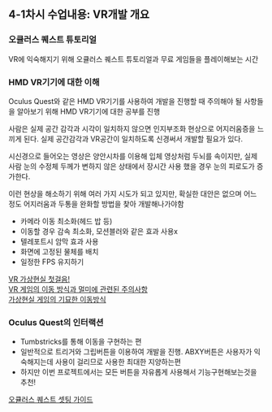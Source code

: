 <h2>4-1차시 수업내용: VR개발 개요</h2>

<h3>오큘러스 퀘스트 튜토리얼</h3>

VR에 익숙해지기 위해 오큘러스 퀘스트 튜토리얼과 무료 게임들을 플레이해보는 시간

<h3>HMD VR기기에 대한 이해</h3>

Oculus Quest와 같은 HMD VR기기를 사용하여 개발을 진행할 때 주의해야 될 사항들을 알아보기 위해 HMD VR기기에 대한 공부를 진행

사람은 실제 공간 감각과 시각이 일치하지 않으면 인지부조화 현상으로 어지러움증을 느끼게 된다. 실제 공간감각과 VR공간이 일치하도록 신경써서 개발할 필요가 있다.

시신경으로 들어오는 영상은 양안시차를 이용해 입체 영상처럼 두뇌를 속이지만, 실제 사람 눈의 수정체 두께가 변하지 않은 상태에서 장시간 사용 했을 경우 눈의 피로도가 증가한다.

 이런 현상을 해소하기 위해 여러 가지 시도가 되고 있지만, 확실한 대안은 없으며 어느 정도 어지러움과 두통을 완화할 방법을 찾아 개발해나가야함

- 카메라 이동 최소화(헤드 밥 등)
- 이동할 경우 감속 최소화, 모션블러와 같은 효과 사용x
- 텔레포트시 암막 효과 사용
- 화면에 고정된 물체를 배치
- 일정한 FPS 유지하기

<a href="https://m.blog.naver.com/gseekcampus/221383448035">VR 가상현실 첫걸음!</a><br>
<a href="https://happysalmon.tistory.com/68">VR 게임의 이동 방식과 멀미에 관련된 주의사항</a><br>
<a href="https://www.youtube.com/watch?v=yVQaQajWSnw">가상현실 게임의 기묘한 이동방식</a><br>

<h3>Oculus Quest의 인터랙션</h3>

- Tumbstricks를 통해 이동을 구현하는 편
- 일반적으로 트리거와 그립버튼을 이용하여 개발을 진행. ABXY버튼은 사용자가 익숙해지는데 사용이 걸리므로 사용한 최대한 지양하는편
- 하지만 이번 프로젝트에서는 모든 버튼을 자유롭게 사용해서 기능구현해보는것을 추천!

<a href="https://github.com/eugene-doobu/Meister-Unity-assignment-1/blob/main/lecture/4-0_oculusDeveloperSetting.md">오큘러스 퀘스트 셋팅 가이드</a><br>
